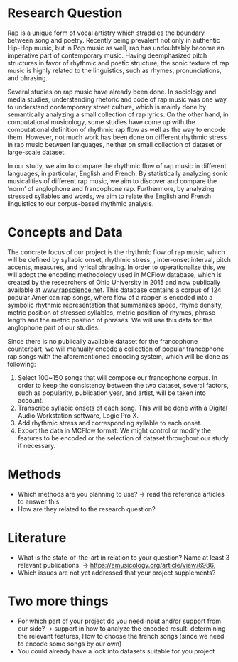 # Research Question
Rap is a unique form of vocal artistry which straddles the boundary between song and poetry. Recently being prevalent not only in authentic Hip-Hop music, but in Pop music as well, rap has undoubtably become an imperative part of contemporary music. Having deemphasized pitch structures in favor of rhythmic and poetic structure, the sonic texture of rap music is highly related to the linguistics, such as rhymes, pronunciations, and phrasing. 

Several studies on rap music have already been done. In sociology and media studies, understanding rhetoric and code of rap music was one way to understand contemporary street culture, which is mainly done by semantically analyzing a small collection of rap lyrics. On the other hand, in computational musicology, some studies have come up with the computational definition of rhythmic rap flow as well as the way to encode them. However, not much work has been done on different rhythmic stress in rap music between languages, neither on small collection of dataset or large-scale dataset. 

In our study, we aim to compare the rhythmic flow of rap music in different languages, in particular, English and French. By statistically analyzing sonic musicalities of different rap music, we aim to discover and compare the ‘norm’ of anglophone and francophone rap. Furthermore, by analyzing stressed syllables and words, we aim to relate the English and French linguistics to our corpus-based rhythmic analysis.

# Concepts and Data
The concrete focus of our project is the rhythmic flow of rap music, which will be defined by syllabic onset, rhythmic stress, , inter-onset interval, pitch accents, measures, and lyrical phrasing. In order to operationalize this, we will adopt the encoding methodology used in MCFlow database, which is created by the researchers of Ohio University in 2015 and now publically available at www.rapscience.net. This database contains a corpus of 124 popular American rap songs, where flow of a rapper is encoded into a symbolic rhythmic representation that summarizes speed, rhyme density, metric position of stressed syllables, metric position of rhymes, phrase length and the metric position of phrases. We will use this data for the anglophone part of our studies.

Since there is no publically available dataset for the francophone counterpart, we will manually encode a collection of popular francophone rap songs with the aforementioned encoding system, which will be done as following:
 1. Select 100~150 songs that will compose our francophone corpus. In order to keep the consistency between the two dataset, several factors, such as popularity, publication year, and artist, will be taken into account. 
 2. Transcribe syllabic onsets of each song. This will be done with a Digital Audio Workstation software, Logic Pro X.
 3. Add rhythmic stress and corresponding syllable to each onset.
 4. Export the data in MCFlow format.
We might control or modify the features to be encoded or the selection of dataset throughout our study if necessary.

# Methods
- Which methods are you planning to use? -> read the reference articles to answer this
- How are they related to the research question?
# Literature
- What is the state-of-the-art in relation to your question? Name at least 3 relevant publications. -> https://emusicology.org/article/view/6986, 
- Which issues are not yet addressed that your project supplements?
# Two more things
- For which part of your project do you need input and/or support from our side? -> support in how to analyze the encoded result. determining the relevant features, How to choose the french songs (since we need to encode some songs by our own)
- You could already have a look into datasets suitable for you project 
